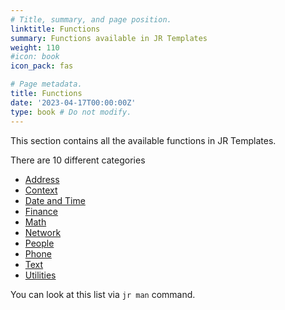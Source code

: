 ```yaml
---
# Title, summary, and page position.
linktitle: Functions
summary: Functions available in JR Templates
weight: 110
#icon: book
icon_pack: fas

# Page metadata.
title: Functions
date: '2023-04-17T00:00:00Z'
type: book # Do not modify.
---
```


This section contains all the available functions in JR Templates.

There are 10 different categories

- [Address](#address-functions)
- [Context](#context-functions)
- [Date and Time](#date-and-time-functions)
- [Finance](#finance-functions)
- [Math](#math-functions)
- [Network](#network-functions)
- [People](#people-functions)
- [Phone](#phone-functions)
- [Text](#text-functions) 
- [Utilities](#utilities-functions)

You can look at this list via ```jr man``` command.
